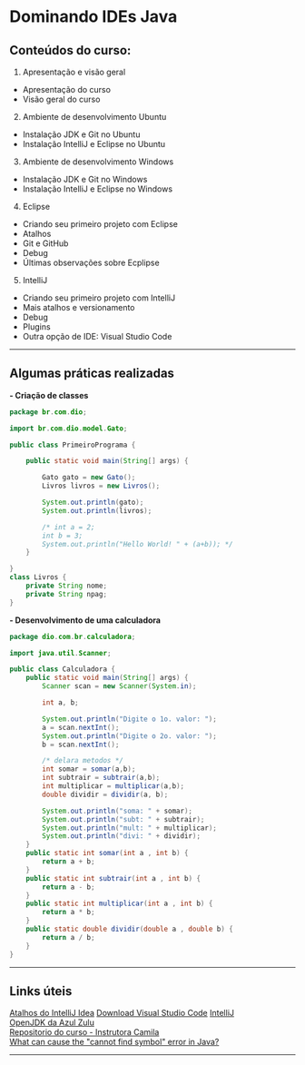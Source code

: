 # Dominando IDEs Java

## Conteúdos do curso:  

1) Apresentação e visão geral  
- Apresentação do curso  
- Visão geral do curso  
2) Ambiente de desenvolvimento Ubuntu  
- Instalação JDK e Git no Ubuntu  
- Instalação IntelliJ e Eclipse no Ubuntu  
3) Ambiente de desenvolvimento Windows  
- Instalação JDK e Git no Windows  
- Instalação IntelliJ e Eclipse no Windows  
4) Eclipse  
- Criando seu primeiro projeto com Eclipse  
- Atalhos  
- Git e GitHub  
- Debug  
- Últimas observações sobre Ecplipse  
5) IntelliJ
- Criando seu primeiro projeto com IntelliJ 
- Mais atalhos e versionamento  
- Debug  
- Plugins  
- Outra opção de IDE: Visual Studio Code

---

## Algumas práticas realizadas  

**- Criação de classes** 

```java
package br.com.dio;

import br.com.dio.model.Gato;

public class PrimeiroPrograma {

    public static void main(String[] args) {

        Gato gato = new Gato();
        Livros livros = new Livros();

        System.out.println(gato);
        System.out.println(livros);

        /* int a = 2;
        int b = 3;
        System.out.println("Hello World! " + (a+b)); */
    }

}
class Livros {
    private String nome;
    private String npag;
}
```

**- Desenvolvimento de uma calculadora**  

```java
package dio.com.br.calculadora;

import java.util.Scanner;

public class Calculadora {
    public static void main(String[] args) {
        Scanner scan = new Scanner(System.in);

        int a, b;

        System.out.println("Digite o 1o. valor: ");
        a = scan.nextInt();
        System.out.println("Digite o 2o. valor: ");
        b = scan.nextInt();

        /* delara metodos */
        int somar = somar(a,b);
        int subtrair = subtrair(a,b);
        int multiplicar = multiplicar(a,b);
        double dividir = dividir(a, b);

        System.out.println("soma: " + somar);
        System.out.println("subt: " + subtrair);
        System.out.println("mult: " + multiplicar);
        System.out.println("divi: " + dividir);
    }
    public static int somar(int a , int b) {
        return a + b;
    }
    public static int subtrair(int a , int b) {
        return a - b;
    }
    public static int multiplicar(int a , int b) {
        return a * b;
    }
    public static double dividir(double a , double b) {
        return a / b;
    }
}
```

---

## Links úteis  

[Atalhos do IntelliJ Idea](http://www.basef.com.br/index.php/Atalhos_do_IntelliJ_Idea?msclkid=b9e9588ece8e11ec9a461daf5dc5f705)
[Download Visual Studio Code](https://code.visualstudio.com/download)
[IntelliJ](https://www.jetbrains.com/idea/download/#section=windows)  
[OpenJDK da Azul Zulu](https://www.azul.com/downloads/?package=jdk)  
[Repositorio do curso - Instrutora Camila](https://github.com/cami-la/curso-dio-dominando-ides-java)  
[What can cause the "cannot find symbol" error in Java?](https://www.tutorialspoint.com/what-can-cause-the-cannot-find-symbol-error-in-java#:~:text=The%20%E2%80%9Ccannot%20find%20symbol%E2%80%9D%20error,variable%20we%20are%20referring%20to.)

---

